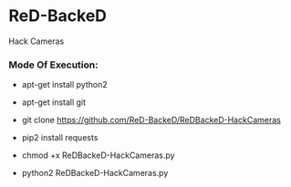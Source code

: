 # ReD-BackeD

Hack Cameras

<h3> Mode Of Execution: </h3>

* apt-get install python2

* apt-get install git

* git clone https://github.com/ReD-BackeD/ReDBackeD-HackCameras

* pip2 install requests

* chmod +x ReDBackeD-HackCameras.py

* python2 ReDBackeD-HackCameras.py
